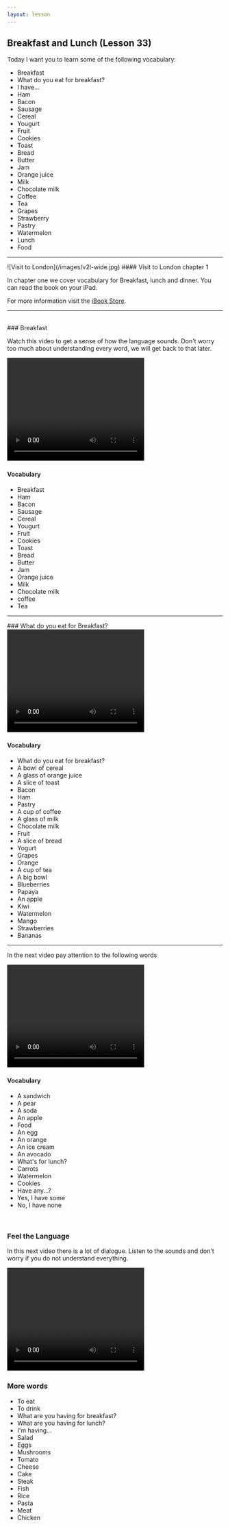 ```yaml
---
layout: lesson
---
```

## Breakfast and Lunch (Lesson 33)


Today I want you to learn some of the following vocabulary:


* Breakfast
* What do you eat for breakfast? 
* I have...
* Ham 
* Bacon 
* Sausage
* Cereal 
* Yougurt
* Fruit  
* Cookies
* Toast
* Bread 
* Butter
* Jam 
* Orange juice
* Milk 
* Chocolate milk 
* Coffee
* Tea 
* Grapes 
* Strawberry 
* Pastry 
* Watermelon 
* Lunch
* Food 

<hr>
![Visit to London](/images/v2l-wide.jpg)
#### Visit to London chapter 1

In chapter one we cover vocabulary for Breakfast, lunch and dinner. 
You can read the book on your iPad.

For more information visit the [iBook Store](https://itunes.apple.com/us/book/portuguese-for-travelers/id568515833).

<hr>

<br class="column">
### Breakfast

Watch this video to get a sense of how the language sounds. Don't worry too much about understanding every word, we will get back to that later.


<video width="320" height="240" preload="none">
    <source type="video/youtube" src="http://www.youtube.com/watch?v=DTz4EHYW00k" />
</video>

#### Vocabulary

* Breakfast 
* Ham 
* Bacon 
* Sausage 
* Cereal 
* Yougurt
* Fruit 
* Cookies
* Toast
* Bread 
* Butter 
* Jam 
* Orange juice 
* Milk 
* Chocolate milk 
* coffee 
* Tea 


<hr>
### What do you eat for Breakfast?   

<video width="320" height="240" preload="none">
    <source type="video/youtube" src="http://www.youtube.com/watch?v=LN8-JkukACw" />
</video>

#### Vocabulary

* What do you eat for breakfast? 
* A bowl of cereal 
* A glass of orange juice
* A slice of toast 
* Bacon
* Ham 
* Pastry 
* A cup of coffee
* A glass of milk 
* Chocolate milk 
* Fruit
* A slice of bread 
* Yogurt
* Grapes 
* Orange 
* A cup of tea 
* A big bowl
* Blueberries
* Papaya 
* An apple 
* Kiwi 
* Watermelon 
* Mango 
* Strawberries 
* Bananas

<hr>

In the next video pay attention to the following words


<video width="320" height="240" preload="none">
    <source type="video/youtube" src="http://www.youtube.com/watch?v=uFXU3vDSxv4" />
</video>

#### Vocabulary

* A sandwich
* A pear 
* A soda 
* An apple 
* Food 
* An egg
* An orange
* An ice cream
* An avocado
* What's for lunch? 
* Carrots 
* Watermelon 
* Cookies 
* Have any...?
* Yes, I have some
* No, I have none 




<br class="column">

### Feel the Language

In this next video there is a lot of dialogue. 
Listen to the sounds and don't worry if you do not understand everything.

<video width="320" height="240" preload="none">
    <source type="video/youtube" src="" />
</video>


<br class="column">

### More words


* To eat 
* To drink 
* What are you having for breakfast?
* What are you having for lunch?
* I'm having...
* Salad 
* Eggs
* Mushrooms
* Tomato
* Cheese
* Cake
* Steak 
* Fish 
* Rice 
* Pasta 
* Meat 
* Chicken 






